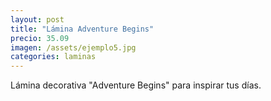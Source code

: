 ```yaml
---
layout: post
title: "Lámina Adventure Begins"
precio: 35.09
imagen: /assets/ejemplo5.jpg
categories: laminas
---
```


Lámina decorativa "Adventure Begins" para inspirar tus días.

